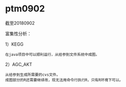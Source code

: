 # ptm0902

截至20180902

富集性分析：

  1）KEGG

    在java项目中可以顺利运行，从给参到文件系统中成图。

  2）AGC_AKT
    
    从给参到生成所需要的cvs文件。
    成图部分的R还需要继续改，现无法用命令行执行R，只有R环境下可以。
